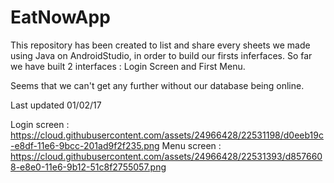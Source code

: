 # EatNowApp
This repository has been created to list and share every sheets we made using Java on AndroidStudio, in order to build our firsts inferfaces. So far we have built 2 interfaces : Login Screen and First Menu.

Seems that we can't get any further without our database being online.

Last updated 01/02/17

Login screen : https://cloud.githubusercontent.com/assets/24966428/22531198/d0eeb19c-e8df-11e6-9bcc-201ad9f2f235.png
Menu screen : https://cloud.githubusercontent.com/assets/24966428/22531393/d8576608-e8e0-11e6-9b12-51c8f2755057.png

